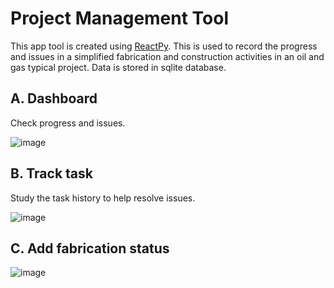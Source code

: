 # Project Management Tool

This app tool is created using [ReactPy](https://reactpy.dev/docs/guides/getting-started/index.html). This is used to record the progress and issues in a simplified fabrication and construction activities in an oil and gas typical project. Data is stored in sqlite database.

## A. Dashboard

Check progress and issues.

![image](https://github.com/fsmosca/project-management-tool/assets/22366935/1e2974cd-6c73-4dca-91fd-3fc8d176aff1)

## B. Track task

Study the task history to help resolve issues.

![image](https://github.com/fsmosca/project-management-tool/assets/22366935/53a9ec68-44fe-4123-92a5-dbc3905944cc)

## C. Add fabrication status

![image](https://github.com/fsmosca/project-management-tool/assets/22366935/3f88f057-dc26-451e-a143-5a8935c84b9b)

